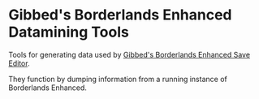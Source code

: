 # Gibbed's Borderlands Enhanced Datamining Tools

Tools for generating data used by [Gibbed's Borderlands Enhanced Save Editor](https://github.com/gibbed/Gibbed.BorderlandsEnhanced).

They function by dumping information from a running instance of Borderlands Enhanced.
